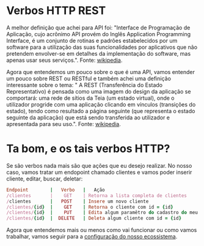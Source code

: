 # Verbos HTTP REST

A melhor definição que achei para API foi: "Interface de Programação de Aplicação, cujo acrônimo API provém do Inglês Application Programming Interface, é um conjunto de rotinas e padrões estabelecidos por um software para a utilização das suas funcionalidades por aplicativos que não pretendem envolver-se em detalhes da implementação do software, mas apenas usar seus serviços.". Fonte:  [wikipedia](https://pt.wikipedia.org/wiki/Interface_de_programa%C3%A7%C3%A3o_de_aplica%C3%A7%C3%B5es).

Agora que entendemos um pouco sobre o que é uma API, vamos entender um pouco sobre REST ou RESTful e também achei uma definição interessante sobre o tema: "	A REST (Transferência do Estado Representativo) é pensada como uma imagem do design da aplicação se comportará: uma rede de sítios da Teia (um estado virtual), onde o utilizador progride com uma aplicação clicando em vínculos (transições do estado), tendo como resultado a página seguinte (que representa o estado seguinte da aplicação) que está sendo transferida ao utilizador e apresentada para seu uso.". Fonte: [wikipedia](https://pt.wikipedia.org/wiki/REST).

# Ta bom, e os tais verbos HTTP?

Se são verbos nada mais são que ações que eu desejo realizar. No nosso caso, vamos tratar um endopoint chamado clientes e vamos poder inserir cliente, editar, buscar, deletar:

```ruby
Endpoint        |   Verbo   |   Ação
/clientes       |    GET    | Retorna a lista completa de clientes
/clientes       |   POST    | Insere um novo cliente
/clientes/{id}  |    GET    | Retorna o cliente com id = {id}
/clientes/{id}  |    PUT    | Edita algum paramêtro do cadastro do meu cliente com id = {id}
/clientes/{id}  |  DELETE   | Deleta algum cliente com id = {id}
```
Agora que entendemos mais ou menos como vai funcionar ou como vamos trabalhar, vamos seguir para a [configuração do nosso ecossistema](https://github.com/thiagomarquessp/httpartyforall/blob/master/Configurando_Ambiente.md).
